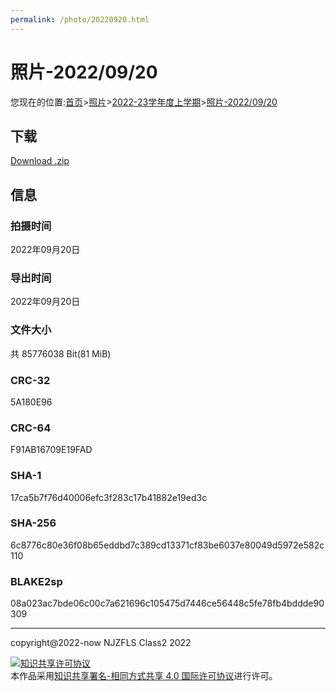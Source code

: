 ```yaml
---
permalink: /photo/20220920.html
---
```


# 照片-2022/09/20

您现在的位置:[首页](/)>[照片](/photo.html)>[2022-23学年度上学期](/photo/t2022to2023tf.html)>[照片-2022/09/20](/photo/20220920.html)

## 下载

[Download .zip](https://fqsw.lanzouw.com/iy8p40dvk89c)

## 信息

### 拍摄时间

2022年09月20日

### 导出时间

2022年09月20日

### 文件大小

共 85776038 Bit(81 MiB)

### CRC-32

5A180E96

### CRC-64

F91AB16709E19FAD

### SHA-1

17ca5b7f76d40006efc3f283c17b41882e19ed3c

### SHA-256

6c8776c80e36f08b65eddbd7c389cd13371cf83be6037e80049d5972e582c110

### BLAKE2sp

08a023ac7bde06c00c7a621696c105475d7446ce56448c5fe78fb4bddde90309

***

copyright@2022-now NJZFLS Class2 2022

<a rel="license" href="http://creativecommons.org/licenses/by-sa/4.0/"><img alt="知识共享许可协议" style="border-width:0" src="https://i.creativecommons.org/l/by-sa/4.0/88x31.png" /></a><br />本作品采用<a rel="license" href="http://creativecommons.org/licenses/by-sa/4.0/">知识共享署名-相同方式共享 4.0 国际许可协议</a>进行许可。
